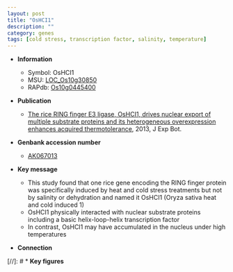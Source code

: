 ```yaml
---
layout: post
title: "OsHCI1"
description: ""
category: genes
tags: [cold stress, transcription factor, salinity, temperature]
---
```


* **Information**  
    + Symbol: OsHCI1  
    + MSU: [LOC_Os10g30850](http://rice.plantbiology.msu.edu/cgi-bin/ORF_infopage.cgi?orf=LOC_Os10g30850)  
    + RAPdb: [Os10g0445400](http://rapdb.dna.affrc.go.jp/viewer/gbrowse_details/irgsp1?name=Os10g0445400)  

* **Publication**  
    + [The rice RING finger E3 ligase, OsHCI1, drives nuclear export of multiple substrate proteins and its heterogeneous overexpression enhances acquired thermotolerance](http://www.ncbi.nlm.nih.gov/pubmed?term=The+rice+RING+finger+E3+ligase,+OsHCI1,+drives+nuclear+export+of+multiple+substrate+proteins+and+its+heterogeneous+overexpression+enhances+acquired+thermotolerance%5BTitle%5D), 2013, J Exp Bot.

* **Genbank accession number**  
    + [AK067013](http://www.ncbi.nlm.nih.gov/nuccore/AK067013)

* **Key message**  
    + This study found that one rice gene encoding the RING finger protein was specifically induced by heat and cold stress treatments but not by salinity or dehydration and named it OsHCI1 (Oryza sativa heat and cold induced 1)
    + OsHCI1 physically interacted with nuclear substrate proteins including a basic helix-loop-helix transcription factor
    + In contrast, OsHCI1 may have accumulated in the nucleus under high temperatures

* **Connection**  

[//]: # * **Key figures**  


